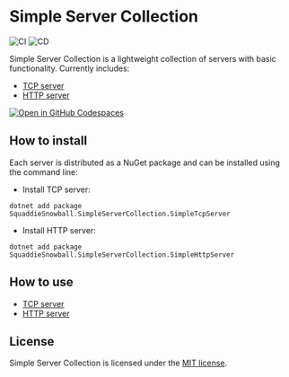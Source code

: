 # Simple Server Collection

![CI](https://github.com/SquaddieSnowball/SimpleServerCollection/actions/workflows/ci.yml/badge.svg)
![CD](https://github.com/SquaddieSnowball/SimpleServerCollection/actions/workflows/cd.yml/badge.svg)

Simple Server Collection is a lightweight collection of servers with basic functionality. Currently includes:

- [TCP server](src/SimpleTcpServer)
- [HTTP server](src/SimpleHttpServer)

[![Open in GitHub Codespaces](https://github.com/codespaces/badge.svg)](https://codespaces.new/SquaddieSnowball/SimpleServerCollection)

## How to install

Each server is distributed as a NuGet package and can be installed using the command line:

- Install TCP server:

```
dotnet add package SquaddieSnowball.SimpleServerCollection.SimpleTcpServer
```

- Install HTTP server:

```
dotnet add package SquaddieSnowball.SimpleServerCollection.SimpleHttpServer
```

## How to use

- [TCP server](docs/tcp/README.md)
- [HTTP server](docs/http/README.md)

## License

Simple Server Collection is licensed under the [MIT license](LICENSE.txt).
